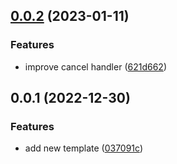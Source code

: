 ## [0.0.2](https://github.com/AkaraChen/create-kiwi/compare/0.0.1...0.0.2) (2023-01-11)


### Features

* improve cancel handler ([621d662](https://github.com/AkaraChen/create-kiwi/commit/621d6626b64b3d489424b82894b2b4a883c7724b))



## 0.0.1 (2022-12-30)


### Features

* add new template ([037091c](https://github.com/AkaraChen/create-kiwi/commit/037091c487fe4176778db15541ee98cbeb74f92e))



